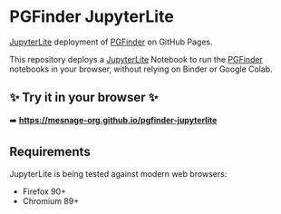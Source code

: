# PGFinder JupyterLite


[JupyterLite](https://github.com/jupyterlite) deployment of [PGFinder](https://mesnage-org.github.io/pgfinder) on GitHub
Pages.

This repository deploys a [JupyterLite](https://github.com/jupyterlite) Notebook to run the
[PGFinder](https://github.com/Mesnage-org/pgfinder/) notebooks in your browser, without relying on Binder or Google Colab.

## ✨ Try it in your browser ✨

➡️ **https://mesnage-org.github.io/pgfinder-jupyterlite**

## Requirements

JupyterLite is being tested against modern web browsers:

- Firefox 90+
- Chromium 89+
